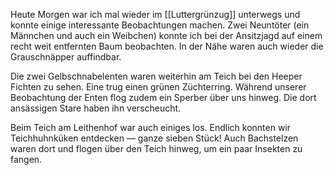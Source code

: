 Heute Morgen war ich mal wieder im [[Luttergrünzug]] unterwegs und konnte einige interessante Beobachtungen machen. Zwei Neuntöter (ein Männchen und auch ein Weibchen) konnte ich bei der Ansitzjagd auf einem recht weit entfernten Baum beobachten. In der Nähe waren auch wieder die Grauschnäpper auffindbar. 

Die zwei Gelbschnabelenten waren weiterhin am Teich bei den Heeper Fichten zu sehen. Eine trug einen grünen Züchterring. Während unserer Beobachtung der Enten flog zudem ein Sperber über uns hinweg. Die dort ansässigen Stare haben ihn verscheucht.  

Beim Teich am Leithenhof war auch einiges los. Endlich konnten wir Teichhuhnküken entdecken — ganze sieben Stück! Auch Bachstelzen waren dort und flogen über den Teich hinweg, um ein paar Insekten zu fangen.